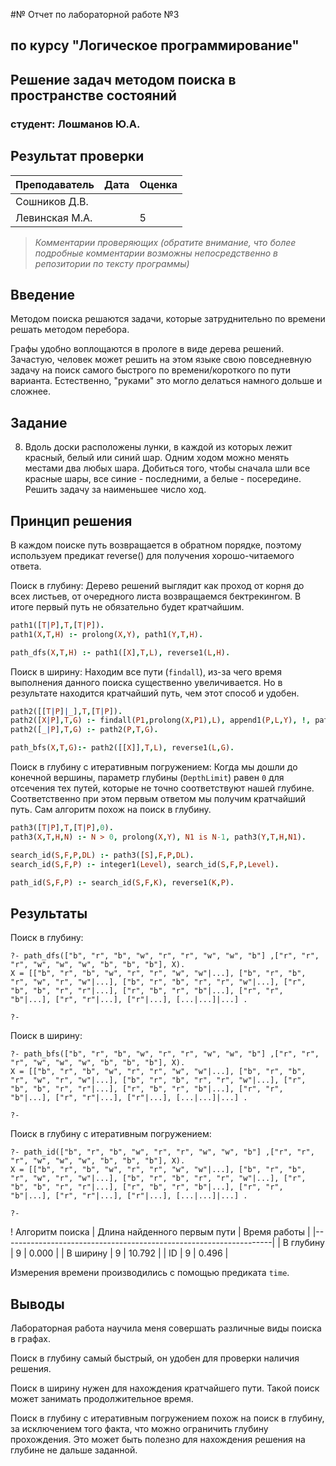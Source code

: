 #№ Отчет по лабораторной работе №3
## по курсу "Логическое программирование"

## Решение задач методом поиска в пространстве состояний

### студент: Лошманов Ю.А.

## Результат проверки

| Преподаватель     | Дата         |  Оценка       |
|-------------------|--------------|---------------|
| Сошников Д.В. |              |               |
| Левинская М.А.|              |     5         |

> *Комментарии проверяющих (обратите внимание, что более подробные комментарии возможны непосредственно в репозитории по тексту программы)*


## Введение
Методом поиска решаются задачи, которые затруднительно по времени решать методом перебора.

Графы удобно воплощаются в прологе в виде дерева решений.
Зачастую, человек может решить на этом языке свою повседневную задачу на поиск самого быстрого по времени/короткого по пути варианта. Естественно, "руками" это могло делаться намного дольше и сложнее.


## Задание
8. Вдоль доски расположены лунки, в каждой из которых лежит красный, белый или синий шар. Одним ходом можно менять местами два любых шара. Добиться того, чтобы сначала шли все красные шары, все синие - последними, а белые - посередине. Решить задачу за наименьшее число ход.

## Принцип решения
В каждом поиске путь возвращается в обратном порядке, поэтому используем предикат reverse() для получения хорошо-читаемого ответа.

Поиск в глубину:
Дерево решений выглядит как проход от корня до всех листьев, от очередного листа возвращаемся бектрекингом. В итоге первый путь не обязательно будет кратчайшим. 
```prolog
path1([T|P],T,[T|P]).
path1(X,T,H) :- prolong(X,Y), path1(Y,T,H).

path_dfs(X,T,H) :- path1([X],T,L), reverse1(L,H).
```


Поиск в ширину:
Находим все пути (`findall`), из-за чего время выполнения данного поиска существенно увеличивается. Но в результате находится кратчайший путь, чем этот способ и удобен.
```prolog
path2([[T|P]|_],T,[T|P]).
path2([X|P],T,G) :- findall(P1,prolong(X,P1),L), append1(P,L,Y), !, path2(Y,T,G).
path2([_|P],T,G) :- path2(P,T,G).

path_bfs(X,T,G):- path2([[X]],T,L), reverse1(L,G).
```


Поиск в глубину с итеративным погружением:
Когда мы дошли до конечной вершины, параметр глубины (`DepthLimit`) равен `0` для отсечения тех путей, которые не точно соответствуют нашей глубине. Соответственно при этом первым ответом мы получим кратчайший путь. Сам алгоритм похож на поиск в глубину.
```prolog
path3([T|P],T,[T|P],0).
path3(X,T,H,N) :- N > 0, prolong(X,Y), N1 is N-1, path3(Y,T,H,N1).

search_id(S,F,P,DL) :- path3([S],F,P,DL).
search_id(S,F,P) :- integer1(Level), search_id(S,F,P,Level).

path_id(S,F,P) :- search_id(S,F,K), reverse1(K,P).
```



## Результаты

Поиск в глубину:
```
?- path_dfs(["b", "r", "b", "w", "r", "r", "w", "w", "b"] ,["r", "r", "r", "w", "w", "w", "b", "b", "b"], X).
X = [["b", "r", "b", "w", "r", "r", "w", "w"|...], ["b", "r", "b", "r", "w", "r", "w"|...], ["b", "r", "b", "r", "r", "w"|...], ["r", "b", "b", "r", "r"|...], ["r", "b", "r", "b"|...], ["r", "r", "b"|...], ["r", "r"|...], ["r"|...], [...|...]|...] .

?-
```

Поиск в ширину:
```
?- path_bfs(["b", "r", "b", "w", "r", "r", "w", "w", "b"] ,["r", "r", "r", "w", "w", "w", "b", "b", "b"], X).
X = [["b", "r", "b", "w", "r", "r", "w", "w"|...], ["b", "r", "b", "r", "w", "r", "w"|...], ["b", "r", "b", "r", "r", "w"|...], ["r", "b", "b", "r", "r"|...], ["r", "b", "r", "b"|...], ["r", "r", "b"|...], ["r", "r"|...], ["r"|...], [...|...]|...] .

?-

```

Поиск в глубину с итеративным погружением:
```
?- path_id(["b", "r", "b", "w", "r", "r", "w", "w", "b"] ,["r", "r", "r", "w", "w", "w", "b", "b", "b"], X).
X = [["b", "r", "b", "w", "r", "r", "w", "w"|...], ["b", "r", "b", "r", "w", "r", "w"|...], ["b", "r", "b", "r", "r", "w"|...], ["r", "b", "b", "r", "r"|...], ["r", "b", "r", "b"|...], ["r", "r", "b"|...], ["r", "r"|...], ["r"|...], [...|...]|...] .

?- 
```


! Алгоритм поиска |  Длина найденного первым пути  |  Время работы  |
|-------------------------------------------------------------------|
| В глубину       | 9                               | 0.000               |
| В ширину        | 9                               | 10.792               |
| ID              | 9                               | 0.496               |

Измерения времени производились с помощью предиката `time`.

## Выводы
Лабораторная работа научила меня совершать различные виды поиска в графах.

Поиск в глубину самый быстрый, он удобен для проверки наличия решения.

Поиск в ширину нужен для нахождения кратчайшего пути. Такой поиск может занимать продолжительное время.

Поиск в глубину с итеративным погружением похож на поиск в глубину, за исключением того факта, что можно ограничить глубину прохождения. Это может быть полезно для нахождения решения на глубине не дальше заданной.
